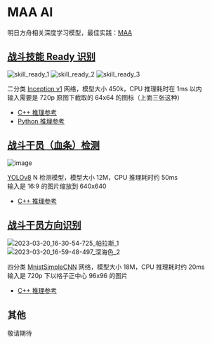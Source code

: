 # MAA AI

明日方舟相关深度学习模型，最佳实践：[MAA](https://github.com/MaaAssistantArknights/MaaAssistantArknights)

## [战斗技能 Ready 识别](combat/skill_ready)

![skill_ready_1](https://user-images.githubusercontent.com/18511905/223741336-47fce2de-1d09-4b9c-a09e-16c805686d63.png)
![skill_ready_2](https://user-images.githubusercontent.com/18511905/223743166-cc6143c4-3c02-4495-b0da-6f1dcd724393.png)
![skill_ready_3](https://user-images.githubusercontent.com/18511905/223743312-2cb43115-d3a3-4e69-97c9-74e75ef0baab.png)

二分类 [Inception v1](https://arxiv.org/abs/1409.4842v1) 网络，模型大小 450k，CPU 推理耗时在 1ms 以内  
输入需要是 720p 原图下截取的 64x64 的图标（上面三张这种）

- [C++ 推理参考](https://github.com/MaaAssistantArknights/MaaAssistantArknights/blob/dev/src/MaaCore/Vision/Battle/BattlefieldClassifier.cpp)
- [Python 推理参考](https://github.com/MaaAssistantArknights/MaaAI/blob/main/combat/skill_ready/inference.py)

## [战斗干员（血条）检测](combat/operators)

![image](https://user-images.githubusercontent.com/18511905/229085758-a32f6379-0eb5-421d-baee-700d327d2f17.png)

[YOLOv8](https://github.com/ultralytics/ultralytics) N 检测模型，模型大小 12M，CPU 推理耗时约 50ms  
输入是 16:9 的图片缩放到 640x640

- [C++ 推理参考](https://github.com/MaaAssistantArknights/MaaAssistantArknights/blob/dev/src/MaaCore/Vision/Battle/BattlefieldDetector.cpp)

## [战斗干员方向识别](combat/deploy_direction)

![2023-03-20_16-30-54-725_帕拉斯_1](https://user-images.githubusercontent.com/18511905/229086254-2869d975-a89a-47a8-991c-d69d07fa416f.png)
![2023-03-20_16-59-48-497_深海色_2](https://user-images.githubusercontent.com/18511905/229086346-3eb296b8-4a52-42e0-ace2-bbfc94d812c8.png)

四分类 [MnistSimpleCNN](https://arxiv.org/abs/2008.10400) 网络，模型大小 18M，CPU 推理耗时约 20ms  
输入是 720p 下以格子正中心 96x96 的图片  

- [C++ 推理参考](https://github.com/MaaAssistantArknights/MaaAssistantArknights/blob/dev/src/MaaCore/Vision/Battle/BattlefieldClassifier.cpp)

## 其他

敬请期待
